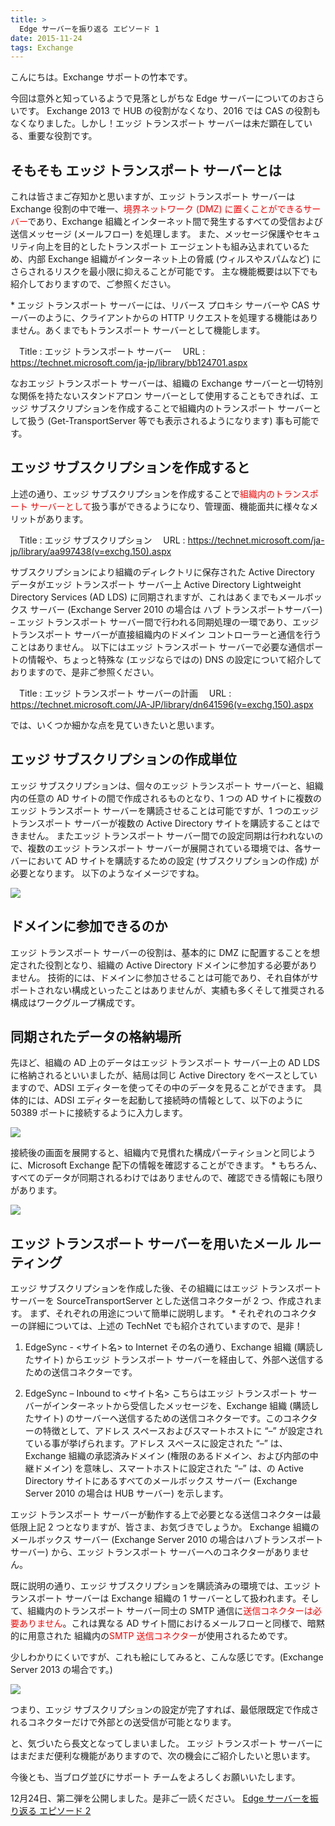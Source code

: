 ```yaml
---
title: >
  Edge サーバーを振り返る エピソード 1
date: 2015-11-24
tags: Exchange
---
```

こんにちは。Exchange サポートの竹本です。

今回は意外と知っているようで見落としがちな Edge サーバーについてのおさらいです。
Exchange 2013 で HUB の役割がなくなり、2016 では CAS の役割もなくなりました。しかし！エッジ トランスポート サーバーは未だ顕在している、重要な役割です。

## そもそも エッジ トランスポート サーバーとは
これは皆さまご存知かと思いますが、エッジ トランスポート サーバーは Exchange 役割の中で唯一、<span style="color: red">境界ネットワーク (DMZ) に置くことができるサーバー</span>であり、Exchange 組織とインターネット間で発生するすべての受信および送信メッセージ (メールフロー) を処理します。
また、メッセージ保護やセキュリティ向上を目的としたトランスポート エージェントも組み込まれているため、内部 Exchange 組織がインターネット上の脅威 (ウィルスやスパムなど) にさらされるリスクを最小限に抑えることが可能です。
主な機能概要は以下でも紹介しておりますので、ご参照ください。

\* エッジ トランスポート サーバーには、リバース プロキシ サーバーや CAS サーバーのように、クライアントからの HTTP リクエストを処理する機能はありません。あくまでもトランスポート サーバーとして機能します。

　Title : エッジ トランスポート サーバー
　URL : https://technet.microsoft.com/ja-jp/library/bb124701.aspx

なおエッジ トランスポート サーバーは、組織の Exchange サーバーと一切特別な関係を持たないスタンドアロン サーバーとして使用することもできれば、エッジ サブスクリプションを作成することで組織内のトランスポート サーバーとして扱う (Get-TransportServer 等でも表示されるようになります) 事も可能です。

## エッジ サブスクリプションを作成すると
上述の通り、エッジ サブスクリプションを作成することで<span style="color: red">組織内のトランスポート サーバーとして</span>扱う事ができるようになり、管理面、機能面共に様々なメリットがあります。

　Title : エッジ サブスクリプション
　URL : https://technet.microsoft.com/ja-jp/library/aa997438(v=exchg.150).aspx

サブスクリプションにより組織のディレクトリに保存された Active Directory データがエッジ トランスポート サーバー上 Active Directory Lightweight Directory Services (AD LDS) に同期されますが、これはあくまでもメールボックス サーバー (Exchange Server 2010 の場合は ハブ トランスポートサーバー) – エッジ トランスポート サーバー間で行われる同期処理の一環であり、エッジ トランスポート サーバーが直接組織内のドメイン コントローラーと通信を行うことはありません。
以下にはエッジ トランスポート サーバーで必要な通信ポートの情報や、ちょっと特殊な (エッジならではの) DNS の設定について紹介しておりますので、是非ご参照ください。

　Title : エッジ トランスポート サーバーの計画
　URL : https://technet.microsoft.com/JA-JP/library/dn641596(v=exchg.150).aspx

では、いくつか細かな点を見ていきたいと思います。

## エッジ サブスクリプションの作成単位
エッジ サブスクリプションは、個々のエッジ トランスポート サーバーと、組織内の任意の AD サイトの間で作成されるものとなり、1 つの AD サイトに複数のエッジ トランスポート サーバーを購読させることは可能ですが、1 つのエッジ トランスポート サーバーが複数の Active Directory サイトを購読することはできません。
またエッジ トランスポート サーバー間での設定同期は行われないので、複数のエッジ トランスポート サーバーが展開されている環境では、各サーバーにおいて AD サイトを購読するための設定 (サブスクリプションの作成) が必要となります。
以下のようなイメージですね。

![](Pic1.jpg)

## ドメインに参加できるのか
エッジ トランスポート サーバーの役割は、基本的に DMZ に配置することを想定された役割となり、組織の Active Directory ドメインに参加する必要がありません。
技術的には、ドメインに参加させることは可能であり、それ自体がサポートされない構成といったことはありませんが、実績も多くそして推奨される構成はワークグループ構成です。

## 同期されたデータの格納場所

先ほど、組織の AD 上のデータはエッジ トランスポート サーバー上の AD LDS に格納されるといいましたが、結局は同じ Active Directory をベースとしていますので、ADSI エディターを使ってその中のデータを見ることができます。
具体的には、ADSI エディターを起動して接続時の情報として、以下のように50389 ポートに接続するように入力します。

![](Pic2.png)

接続後の画面を展開すると、組織内で見慣れた構成パーティションと同じように、Microsoft Exchange 配下の情報を確認することができます。
\* もちろん、すべてのデータが同期されるわけではありませんので、確認できる情報にも限りがあります。
  
![](Pic3.png)

## エッジ トランスポート サーバーを用いたメール ルーティング
エッジ サブスクリプションを作成した後、その組織にはエッジ トランスポート サーバーを SourceTransportServer とした送信コネクターが 2 つ、作成されます。
まず、それぞれの用途について簡単に説明します。
\* それぞれのコネクターの詳細については、上述の TechNet でも紹介されていますので、是非！

1. EdgeSync - <サイト名> to Internet
  その名の通り、Exchange 組織 (購読したサイト) からエッジ トランスポート サーバーを経由して、外部へ送信するための送信コネクターです。

2. EdgeSync – Inbound to <サイト名>
  こちらはエッジ トランスポート サーバーがインターネットから受信したメッセージを、Exchange 組織 (購読したサイト) のサーバーへ送信するための送信コネクターです。このコネクターの特徴として、アドレス スペースおよびスマートホストに “–” が設定されている事が挙げられます。アドレス スペースに設定された “–” は、Exchange 組織の承認済みドメイン (権限のあるドメイン、および内部の中継ドメイン) を意味し、スマートホストに設定された “–” は、の Active Directory サイトにあるすべてのメールボックス サーバー (Exchange Server 2010 の場合は HUB サーバー) を示します。

エッジ トランスポート サーバーが動作する上で必要となる送信コネクターは最低限上記 2 つとなりますが、皆さま、お気づきでしょうか。
Exchange 組織のメールボックス サーバー (Exchange Server 2010 の場合はハブトランスポート サーバー) から、エッジ トランスポート サーバーへのコネクターがありません。

既に説明の通り、エッジ サブスクリプションを購読済みの環境では、エッジ トランスポート サーバーは Exchange 組織の 1 サーバーとして扱われます。そして、組織内のトランスポート サーバー同士の SMTP 通信に<span style="color: red">送信コネクターは必要ありません</span>。これは異なる AD サイト間におけるメールフローと同様で、暗黙的に用意された 組織内の<span style="color: red">SMTP 送信コネクター</span>が使用されるためです。

少しわかりにくいですが、これも絵にしてみると、こんな感じです。(Exchange Server 2013 の場合です。)

![](Pic4.png)

つまり、エッジ サブスクリプションの設定が完了すれば、最低限既定で作成されるコネクターだけで外部との送受信が可能となります。


と、気づいたら長文となってしまいました。
エッジ トランスポート サーバーにはまだまだ便利な機能がありますので、次の機会にご紹介したいと思います。

今後とも、当ブログ並びにサポート チームをよろしくお願いいたします。

 

12月24日、第二弾を公開しました。是非ご一読ください。
[Edge サーバーを振り返る エピソード 2](\blog\Edge%20サーバーを振り返る%20エピソード%202)